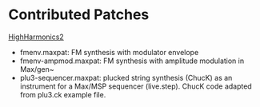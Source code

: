 # Contributed Patches

[HighHarmonics2](https://github.com/HighHarmonics2)
- fmenv.maxpat: FM synthesis with modulator envelope 
- fmenv-ampmod.maxpat: FM synthesis with amplitude modulation in Max/gen~ 
- plu3-sequencer.maxpat: plucked string synthesis (ChucK) as an instrument for a Max/MSP sequencer (live.step). ChucK code adapted from plu3.ck example file. 
